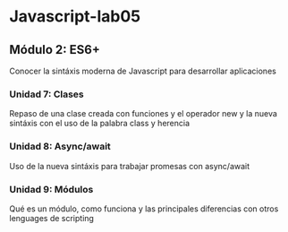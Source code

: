 # Javascript-lab05

## Módulo 2: ES6+
  Conocer la sintáxis moderna de Javascript para desarrollar aplicaciones

### Unidad 7: Clases
Repaso de una clase creada con funciones y el operador new y la nueva sintáxis con el uso de la palabra class y herencia

### Unidad 8: Async/await	
Uso de la nueva sintáxis para trabajar promesas con async/await

### Unidad 9: Módulos
Qué es un módulo, como funciona y las principales diferencias con otros lenguages de scripting